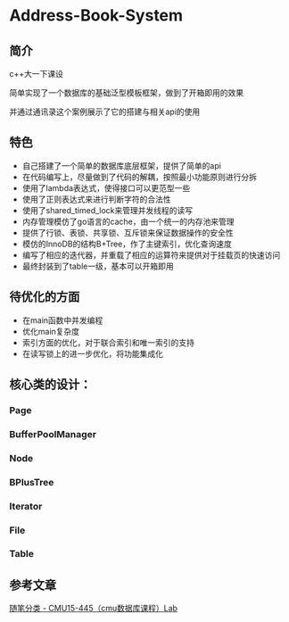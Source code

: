 # Address-Book-System

## 简介

c++大一下课设

简单实现了一个数据库的基础泛型模板框架，做到了开箱即用的效果

并通过通讯录这个案例展示了它的搭建与相关api的使用

## 特色

* 自己搭建了一个简单的数据库底层框架，提供了简单的api
* 在代码编写上，尽量做到了代码的解耦，按照最小功能原则进行分拆
* 使用了lambda表达式，使得接口可以更范型一些
* 使用了正则表达式来进行判断字符的合法性
* 使用了shared_timed_lock来管理并发线程的读写
* 内存管理模仿了go语言的cache，由一个统一的内存池来管理
* 提供了行锁、表锁、共享锁、互斥锁来保证数据操作的安全性
* 模仿的InnoDB的结构B+Tree，作了主键索引，优化查询速度
* 编写了相应的迭代器，并重载了相应的运算符来提供对于挂载页的快速访问
* 最终封装到了table一级，基本可以开箱即用

## 待优化的方面

* 在main函数中并发编程
* 优化main复杂度
* 索引方面的优化，对于联合索引和唯一索引的支持
* 在读写锁上的进一步优化，将功能集成化

## 核心类的设计：

### Page

### BufferPoolManager

### Node

### BPlusTree

### Iterator

### File

### Table

## 参考文章

[随笔分类 -  CMU15-445（cmu数据库课程）Lab](https://www.cnblogs.com/JayL-zxl/category/1919605.html)